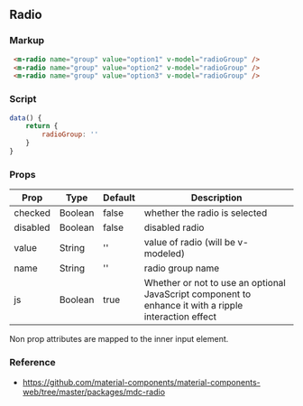 ## Radio

### Markup

```html
 <m-radio name="group" value="option1" v-model="radioGroup" />
 <m-radio name="group" value="option2" v-model="radioGroup" />
 <m-radio name="group" value="option3" v-model="radioGroup" />
```
### Script

```javascript
data() {
    return {
        radioGroup: ''
    }
}
```

### Props

| Prop | Type | Default | Description |
|------|------|---------|-------------|
| checked | Boolean | false | whether the radio is selected |
| disabled | Boolean | false | disabled radio |
| value | String | '' | value of radio (will be v-modeled) |
| name | String | '' | radio group name |
| js | Boolean | true | Whether or not to use an optional JavaScript component to enhance it with a ripple interaction effect |

Non prop attributes are mapped to the inner input element.

### Reference

- https://github.com/material-components/material-components-web/tree/master/packages/mdc-radio
